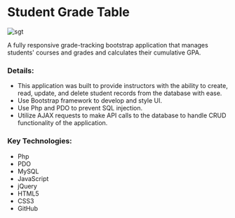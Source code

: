 # Student Grade Table  

![sgt](https://cloud.githubusercontent.com/assets/22993242/26187974/47ba0718-3b51-11e7-99bc-cb477cbcf34e.png)

A fully responsive grade-tracking bootstrap application that manages students' courses and grades and calculates their cumulative GPA.
### Details:
* This application was built to provide instructors with the ability to create, read, update, and delete student records from the database with ease.
* Use Bootstrap framework to develop and style UI. 
* Use Php and PDO to prevent SQL injection. 
* Utilize AJAX requests to make API calls to the database to handle CRUD functionality of the application.
### Key Technologies:
* Php 
* PDO
* MySQL
* JavaScript
* jQuery
* HTML5
* CSS3
* GitHub
